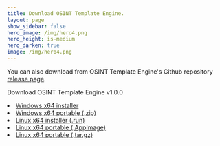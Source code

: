 ```yaml
---
title: Download OSINT Template Engine.
layout: page
show_sidebar: false
hero_image: /img/hero4.png
hero_height: is-medium
hero_darken: true
image: /img/hero4.png
---
```


You can also download from OSINT Template Engine's Github repository [release page](https://github.com/3nock/OTE/releases).

<div class="box">
    <p class="title is-4">Download OSINT Template Engine v1.0.0</p>
    <div class="content">
    <li> <a href="https://github.com/3nock/OTE/releases/download/v1.0.0/OTE_v1.0.0_win64_installer.exe">Windows x64 installer</a></li>
    <li> <a href="https://github.com/3nock/OTE/releases/download/v1.0.0/OTE_v1.0.0_win64.zip">Windows x64 portable (.zip)</a></li>
    <li> <a href="https://github.com/3nock/OTE/releases/download/v1.0.0/OTE_v1.0.0_linux_installer.run">Linux x64 installer (.run)</a></li>
    <li> <a href="https://github.com/3nock/OTE/releases/download/v1.0.0/OTE_v1.0.0_linux.AppImage">Linux x64 portable (.AppImage)</a></li>
    <li> <a href="https://github.com/3nock/OTE/releases/download/v1.0.0/OTE_v1.0.0_linux.tar.gz">Linux x64 portable (.tar.gz)</a></li>
    </div>
</div>